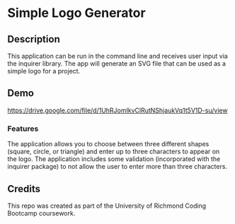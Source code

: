 # Simple Logo Generator

## Description

This application can be run in the command line and receives user input via the inquirer library. The app will generate an SVG file that can be used as a simple logo for a project.

## Demo

https://drive.google.com/file/d/1UhRJomIkvClRutNShjaukVq1t5V1D-su/view 


### Features

The application allows you to choose between three different shapes (square, circle, or triangle) and enter up to three characters to appear on the logo. The application includes some validation (incorporated with the inquirer package) to not allow the user to enter more than three characters.


## Credits

This repo was created as part of the University of Richmond Coding Bootcamp coursework.




